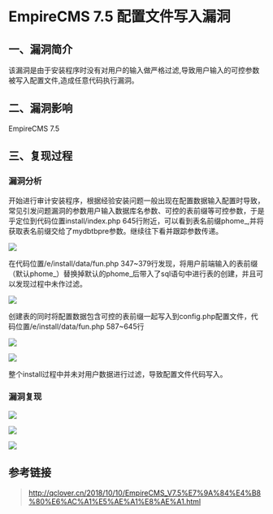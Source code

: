 # EmpireCMS 7.5 配置文件写入漏洞

## 一、漏洞简介

该漏洞是由于安装程序时没有对用户的输入做严格过滤,导致用户输入的可控参数被写入配置文件,造成任意代码执行漏洞。

## 二、漏洞影响

EmpireCMS 7.5

## 三、复现过程

### 漏洞分析

开始进行审计安装程序，根据经验安装问题一般出现在配置数据输入配置时导致，常见引发问题漏洞的参数用户输入数据库名参数、可控的表前缀等可控参数，于是乎定位到代码位置install/index.php 645行附近，可以看到表名前缀phome_,并将获取表名前缀交给了mydbtbpre参数。继续往下看并跟踪参数传递。

![](images/2020_07_08/15942232870835.jpg)


在代码位置/e/install/data/fun.php 347~379行发现，将用户前端输入的表前缀（默认phome_）替换掉默认的phome_后带入了sql语句中进行表的创建，并且可以发现过程中未作过滤。

![](images/2020_07_08/15942232944186.jpg)


创建表的同时将配置数据包含可控的表前缀一起写入到config.php配置文件，代码位置/e/install/data/fun.php 587~645行

![](images/2020_07_08/15942233033659.jpg)


![](images/2020_07_08/15942233084641.jpg)


整个install过程中并未对用户数据进行过滤，导致配置文件代码写入。

### 漏洞复现

![](images/2020_07_08/15942233174314.jpg)


![](images/2020_07_08/15942233224710.jpg)

![](images/2020_07_08/15942233267113.jpg)


## 参考链接

> http://qclover.cn/2018/10/10/EmpireCMS_V7.5%E7%9A%84%E4%B8%80%E6%AC%A1%E5%AE%A1%E8%AE%A1.html

